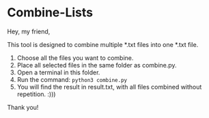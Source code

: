 # Combine-Lists

Hey, my friend,

This tool is designed to combine multiple *.txt files into one *.txt file.

1. Choose all the files you want to combine.
2. Place all selected files in the same folder as combine.py.
3. Open a terminal in this folder.
4. Run the command:
   `python3 combine.py`
5. You will find the result in result.txt, with all files combined without repetition. :)))

Thank you!
